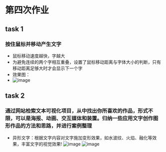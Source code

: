 # 第四次作业
## task 1
### 按住鼠标并移动产生文字
- 鼠标移动速度越快，字越大
- 为避免连续的两个字相互重叠，设置了鼠标移动距离与字体大小的判断，只有移动距离足够大时才会显示下一个字
- 效果图：
- ![image](https://user-images.githubusercontent.com/90953134/141296589-d171811a-d989-4c23-9317-c8767bf294d2.png)
## task 2
### 通过网站检索文本可视化项目，从中找出你所喜欢的作品，形式不限，可以是海报、动画、交互媒体和装置。归纳一些应用文字创作图形作品的方法和思路，并进行案例整理
- 异形文字：根据文字内容对文字施加变形效果，如水波纹、火焰、融化等效果，丰富文字的视觉效果!
![image](https://user-images.githubusercontent.com/90953134/141300947-040d92c3-8a2d-4ab4-b115-98b1f811855d.png)
![image](https://user-images.githubusercontent.com/90953134/141300990-830d4522-04ea-4abc-be19-07d749230db3.png)
